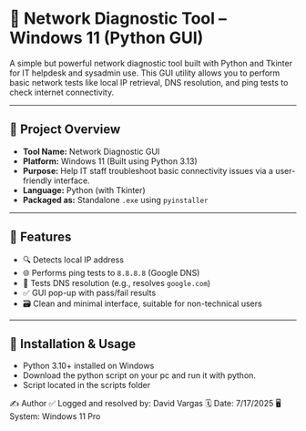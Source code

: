 # 🧰 Network Diagnostic Tool – Windows 11 (Python GUI)

A simple but powerful network diagnostic tool built with Python and Tkinter for IT helpdesk and sysadmin use. This GUI utility allows you to perform basic network tests like local IP retrieval, DNS resolution, and ping tests to check internet connectivity.

---

## 📌 Project Overview

- **Tool Name:** Network Diagnostic GUI  
- **Platform:** Windows 11 (Built using Python 3.13)  
- **Purpose:** Help IT staff troubleshoot basic connectivity issues via a user-friendly interface.  
- **Language:** Python (with Tkinter)  
- **Packaged as:** Standalone `.exe` using `pyinstaller`

---

## 🎯 Features

- 🔍 Detects local IP address
- 🌐 Performs ping tests to `8.8.8.8` (Google DNS)
- 🧠 Tests DNS resolution (e.g., resolves `google.com`)
- ✅ GUI pop-up with pass/fail results
- 🗃️ Clean and minimal interface, suitable for non-technical users
---

## 🚀 Installation & Usage

- Python 3.10+ installed on Windows
- Download the python script on your pc and run it with python.
- Script located in the scripts folder

✍️ Author
✅ Logged and resolved by: David Vargas 🗓️ Date: 7/17/2025 🖥️ System: Windows 11 Pro
    
